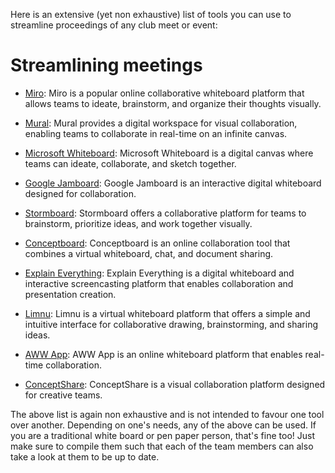 Here is an extensive (yet non exhaustive) list of tools you can use to streamline proceedings of any club meet or event:
# Streamlining meetings

- [Miro](https://miro.com/): Miro is a popular online collaborative whiteboard platform that allows teams to ideate, brainstorm, and organize their thoughts visually.

- [Mural](https://www.mural.co/): Mural provides a digital workspace for visual collaboration, enabling teams to collaborate in real-time on an infinite canvas.

- [Microsoft Whiteboard](https://www.microsoft.com/en-us/microsoft-365/microsoft-whiteboard/digital-whiteboard-app): Microsoft Whiteboard is a digital canvas where teams can ideate, collaborate, and sketch together.

- [Google Jamboard](https://jamboard.google.com/): Google Jamboard is an interactive digital whiteboard designed for collaboration.

- [Stormboard](https://stormboard.com/): Stormboard offers a collaborative platform for teams to brainstorm, prioritize ideas, and work together visually.

- [Conceptboard](https://conceptboard.com/): Conceptboard is an online collaboration tool that combines a virtual whiteboard, chat, and document sharing.

- [Explain Everything](https://explaineverything.com/): Explain Everything is a digital whiteboard and interactive screencasting platform that enables collaboration and presentation creation.

- [Limnu](https://limnu.com/): Limnu is a virtual whiteboard platform that offers a simple and intuitive interface for collaborative drawing, brainstorming, and sharing ideas.

- [AWW App](https://awwapp.com/): AWW App is an online whiteboard platform that enables real-time collaboration.

- [ConceptShare](https://www.conceptshare.com/): ConceptShare is a visual collaboration platform designed for creative teams.


The above list is again non exhaustive and is not intended to favour one tool over another. Depending on one's needs, any of the above can be used.
If you are a traditional white board or pen paper person, that's fine too!
Just make sure to compile them such that each of the team members can also take a look at them to be up to date.

